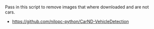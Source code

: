 Pass in this script to remove images that where downloaded and are not cars.
- https://github.com/nilopc-python/CarND-VehicleDetection
